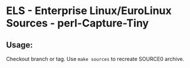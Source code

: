# ELS - Enterprise Linux/EuroLinux Sources - perl-Capture-Tiny
 
## Usage:
  Checkout branch or tag. Use `make sources` to recreate  SOURCE0 archive.
